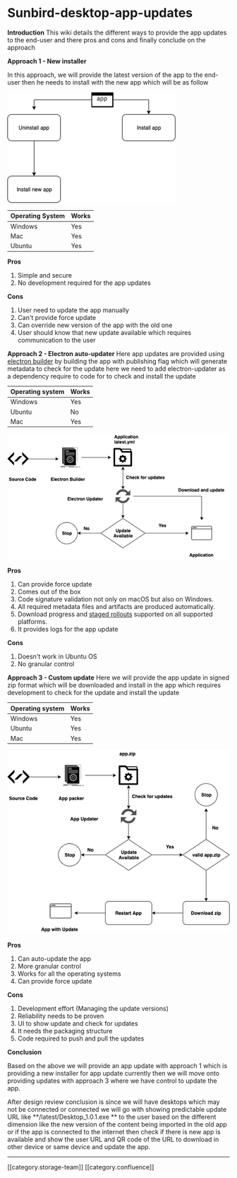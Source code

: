# Sunbird-desktop-app-updates

**Introduction** This wiki details the different ways to provide the app updates to the end-user and there pros and cons and finally conclude on the approach

**Approach 1 - New installer**

In this approach, we will provide the latest version of the app to the end-user then he needs to install with the new app which will be as follow

![](<images/storage/App Updates 1.png>)

| Operating System | Works |
| ---------------- | ----- |
| Windows          | Yes   |
| Mac              | Yes   |
| Ubuntu           | Yes   |

**Pros**

1. Simple and secure
2. No development required for the app updates

**Cons**

1. User need to update the app manually&#x20;
2. Can't provide force update
3. Can override new version of the app with the old one
4. User should know that new update available which requires communication to the user

**Approach 2 - Electron auto-updater** Here app updates are provided using [electron builder](https://www.electron.build/) by building the app with publishing flag which will generate metadata to check for the update here we need to add electron-updater as a dependency require to code for to check and install the update

| Operating system | Works |
| ---------------- | ----- |
| Windows          | Yes   |
| Ubuntu           | No    |
| Mac              | Yes   |

![](<images/storage/App Updates electron builder.png>)

**Pros**

1. Can provide force update&#x20;
2. Comes out of the box
3. Code signature validation not only on macOS but also on Windows.
4. All required metadata files and artifacts are produced automatically.
5. Download progress and [staged rollouts](https://www.electron.build/auto-update#staged-rollouts) supported on all supported platforms.
6. It provides logs for the app update

**Cons**

1. Doesn't work in Ubuntu  OS
2. No granular control

**Approach 3 - Custom update** Here we will provide the app update in signed zip format which will be downloaded and install in the app which requires development to check for the update and install the update

| Operating system | Works |
| ---------------- | ----- |
| Windows          | Yes   |
| Ubuntu           | Yes   |
| Mac              | Yes   |

![](<images/storage/App Updates Custom.png>)

**Pros**

1. Can auto-update the app
2. More granular control
3. Works for all the operating systems
4. Can provide force update

**Cons**

1. Development effort (Managing the update versions)
2. Reliability needs to be proven
3. UI to show update and check for updates
4. It needs the packaging structure&#x20;
5. Code required to push and pull the updates

**Conclusion**

Based on the above we will provide an app update with approach 1 which is providing a new installer for app update currently then we will move onto providing updates with approach 3 where we have control to update the app.

After design review conclusion is since we will have desktops which may not be connected or connected we will go with showing predictable update URL like \*\*/latest/Desktop\_1.0.1.exe \*\* to the user based on the different dimension like the new version of the content being imported in the old app or if the app is connected to the internet then check if there is new app is available and show the user URL and QR code of the URL to download in other device or same device and update the app.

&#x20;&#x20;

***

\[\[category.storage-team]] \[\[category.confluence]]
